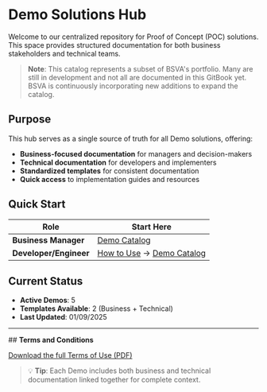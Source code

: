 # Demo Solutions Hub

Welcome to our centralized repository for Proof of Concept (POC) solutions. This space provides structured documentation for both business stakeholders and technical teams.

> **Note**: This catalog represents a subset of BSVA's  portfolio. Many are still in development and not all are documented in this GitBook yet. BSVA is continuously incorporating new additions to expand the catalog.

## Purpose

This hub serves as a single source of truth for all Demo solutions, offering:
- **Business-focused documentation** for managers and decision-makers
- **Technical documentation** for developers and implementers
- **Standardized templates** for consistent documentation
- **Quick access** to implementation guides and resources

## Quick Start

| Role | Start Here |
|------|------------|
| **Business Manager** | [Demo Catalog](demos/README.md) |
| **Developer/Engineer** | [How to Use](getting-started/README.md) → [Demo Catalog](demos/README.md) |


## Current Status

- **Active Demos**: 5
- **Templates Available**: 2 (Business + Technical)
- **Last Updated**: 01/09/2025

---

## **Terms and Conditions**

[Download the full Terms of Use (PDF)](https://324459963-files.gitbook.io/~/files/v0/b/gitbook-x-prod.appspot.com/o/spaces%2FfVclCmeRPossA1a4BKh5%2Fuploads%2FSfgsvnKasKE24DDVkGBu%2FTerms%20of%20Use%20BSVA%20Blockchain.pdf?alt=media&token=33b377bf-c69f-4425-9330-b3ad7041e910)


> 💡 **Tip**: Each Demo includes both business and technical documentation linked together for complete context.
